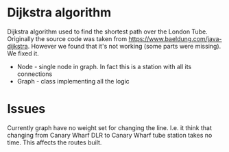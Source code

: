 # Dijkstra algorithm 

Dijkstra algorithm used to find the shortest path over the London Tube.
Originally the source code was taken from https://www.baeldung.com/java-dijkstra. 
However we found that it's not working (some parts were missing). We fixed it. 

* Node - single node in graph. In fact this is a station with all its connections
* Graph - class implementing all the logic

# Issues

Currently graph have no weight set for changing the line. I.e. it think that changing from Canary Wharf DLR to 
Canary Wharf tube station takes no time. This affects the routes built.